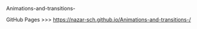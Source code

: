 Animations-and-transitions-

GitHub Pages >>> https://nazar-sch.github.io/Animations-and-transitions-/
